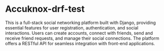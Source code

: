 # Accuknox-drf-test
This is a full-stack social networking platform built with Django, providing essential features for user registration, authentication, and social interactions. Users can create accounts, connect with friends, send and receive friend requests, and manage their social connections. The platform offers a RESTful API for seamless integration with front-end applications.
